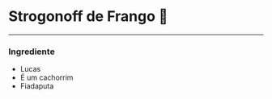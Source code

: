 # Strogonoff de Frango :chicken:
---------------------
### Ingrediente
* Lucas
* É um cachorrim
* Fiadaputa
